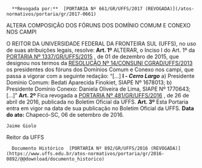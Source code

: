       **Revogada por:**  [PORTARIA Nº 661/GR/UFFS/2017 (REVOGADA)](/atos-normativos/portaria/gr/2017-0661) 

   ALTERA COMPOSIÇÃO DOS FÓRUNS DOS DOMÍNIO COMUM E CONEXO NOS CAMPI  

 O REITOR DA UNIVERSIDADE FEDERAL DA FRONTEIRA SUL (UFFS), no uso de suas atribuições legais, resolve:   **Art. 1º** ALTERAR, o Inciso I do Art. 1º da [PORTARIA Nº 1337/GR/UFFS/2015](https://www.uffs.edu.br/atos-normativos/portaria/gr/2015-1337)  , de 01 de dezembro de 2015, que designou nos termos da [RESOLUÇÃO Nº 14/CONSUNI CGRAD/UFFS/2013](https://www.uffs.edu.br/atos-normativos/resolucao/consunicgrad/2013-0014)  os presidentes dos fóruns dos Domínios Comum e Conexo nos campi, que passa a vigorar com a seguinte redação: “[...] **I - *Cerro Largo***  a) Presidente Domínio Comum: Bedati Aparecida Finokiet, SIAPE Nº 1678013; b) Presidente Domínio Conexo: Daniela Oliveira de Lima, SIAPE Nº 1770643; [...]”   **Art. 2º** Fica revogada a [PORTARIA Nº 481/GR/UFFS/2016](https://www.uffs.edu.br/atos-normativos/portaria/gr/2016-0481)  , de 26 de abril de 2016, publicada no Boletim Oficial da UFFS.   **Art. 3º** Esta Portaria entra em vigor na data de sua publicação no Boletim Oficial da UFFS.      **Data do ato:** Chapecó-SC, 06 de setembro de 2016.   
 

    Jaime Giolo   
 Reitor da UFFS 

      Documento Histórico  [PORTARIA Nº 892/GR/UFFS/2016 (REVOGADA)](https://www.uffs.edu.br/atos-normativos/portaria/gr/2016-0892/@@download/documento_historico)     
      